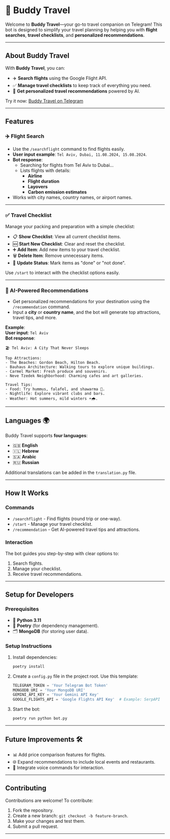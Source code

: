 # **🤖 Buddy Travel**

Welcome to **Buddy Travel**—your go-to travel companion on Telegram! This bot is designed to simplify your travel planning by helping you with **flight searches**, **travel checklists**, and **personalized recommendations**.

---

## **About Buddy Travel**

With **Buddy Travel**, you can:
- ✈️ **Search flights** using the Google Flight API.  
- ✅ **Manage travel checklists** to keep track of everything you need.  
- 🧠 **Get personalized travel recommendations** powered by AI.  


Try it now: [Buddy Travel on Telegram](https://t.me/buddy_travel_bot)

---

## **Features**

### **✈️ Flight Search** 
- Use the `/searchflight` command to find flights easily.  
- **User input example**: `Tel Aviv, Dubai, 11.08.2024, 15.08.2024`.  
- **Bot response**:  
   * Searching for flights from Tel Aviv to Dubai...  
   * Lists flights with details:  
     - **Airline**  
     - **Flight duration**  
     - **Layovers**  
     - **Carbon emission estimates**  
- Works with city names, country names, or airport names.

---

### **✅ Travel Checklist** 
Manage your packing and preparation with a simple checklist:
- 📋 **Show Checklist**: View all current checklist items.  
- 🆕 **Start New Checklist**: Clear and reset the checklist.  
- ➕ **Add Item**: Add new items to your travel checklist.  
- 🗑️ **Delete Item**: Remove unnecessary items.  
- 🔄 **Update Status**: Mark items as "done" or "not done".

Use `/start` to interact with the checklist options easily.

---

### **🧠 AI-Powered Recommendations** 
- Get personalized recommendations for your destination using the `/recommendation` command.
- Input a **city** or **country name**, and the bot will generate top attractions, travel tips, and more.

**Example**:  
**User input**: `Tel Aviv`  
**Bot response**:  
```
🏖️ Tel Aviv: A City That Never Sleeps  

Top Attractions:  
- The Beaches: Gordon Beach, Hilton Beach.  
- Bauhaus Architecture: Walking tours to explore unique buildings.  
- Carmel Market: Fresh produce and souvenirs.  
- Neve Tzedek Neighborhood: Charming cafes and art galleries.  

Travel Tips:  
- Food: Try hummus, falafel, and shawarma 🥙.  
- Nightlife: Explore vibrant clubs and bars.  
- Weather: Hot summers, mild winters ☀️🌧️.  
```

---

## **Languages 🌍**
Buddy Travel supports **four languages**:
- 🇬🇧 **English**  
- 🇮🇱 **Hebrew**  
- 🇸🇦 **Arabic**  
- 🇷🇺 **Russian**  

Additional translations can be added in the `translation.py` file.

---

## **How It Works**

### **Commands**
- `/searchflight` - Find flights (round trip or one-way).  
- `/start` - Manage your travel checklist.  
- `/recommendation` - Get AI-powered travel tips and attractions.  

### **Interaction**
The bot guides you step-by-step with clear options to:  
1. Search flights.  
2. Manage your checklist.  
3. Receive travel recommendations.  

---

## **Setup for Developers**

### **Prerequisites**
- 🐍 **Python 3.11**  
- 🧩 **Poetry** (for dependency management).  
- 🗂️ **MongoDB** (for storing user data).  

### **Setup Instructions**
1. Install dependencies:
   ```bash
   poetry install
   ```

2. Create a `config.py` file in the project root. Use this template:
   ```python
   TELEGRAM_TOKEN = 'Your Telegram Bot Token'
   MONGODB_URI = 'Your MongoDB URI'
   GEMINI_API_KEY = 'Your Gemini API Key'
   GOOGLE_FLIGHTS_API = 'Google Flights API Key'  # Example: SerpAPI
   ```

3. Start the bot:
   ```bash
   poetry run python bot.py
   ```

---

## **Future Improvements 🛠️**
- 📊 Add price comparison features for flights.  
- 🌐 Expand recommendations to include local events and restaurants.  
- 🔄 Integrate voice commands for interaction.

---

## **Contributing**

Contributions are welcome! To contribute:
1. Fork the repository.  
2. Create a new branch: `git checkout -b feature-branch`.  
3. Make your changes and test them.  
4. Submit a pull request.

---